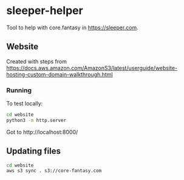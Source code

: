# sleeper-helper

Tool to help with core.fantasy in https://sleeper.com.


## Website
Created with steps from https://docs.aws.amazon.com/AmazonS3/latest/userguide/website-hosting-custom-domain-walkthrough.html
### Running
To test locally:
```bash
cd website
python3 -m http.server
```
Got to http://localhost:8000/

## Updating files
```bash
cd website
aws s3 sync . s3://core-fantasy.com
```